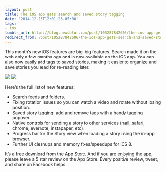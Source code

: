 ```yaml
---
layout: post
title: The iOS app gets search and saved story tagging
date: '2014-12-15T12:01:23-05:00'
tags:
- ios
tumblr_url: https://blog.newsblur.com/post/105287842606/the-ios-app-gets-search-and-saved-story-tagging
redirect_from: /post/105287842606/the-ios-app-gets-search-and-saved-story-tagging/
---
```

This month’s new iOS features are big, big features. Search made it on the web only a few months ago and is now available on the iOS app. You can also now easily add tags to saved stories, making it easier to organize and save stories you read for re-reading later.

![](http://static.newsblur.com.s3.amazonaws.com/blog/ios%204.6%20tagging.png) ![](http://static.newsblur.com.s3.amazonaws.com/blog/ios%204.6%20search.png)

Here’s the full list of new features:

- Search feeds and folders.
- Fixing rotation issues so you can watch a video and rotate without losing position.
- Saved story tagging: add and remove tags with a handy tagging popover.
- Native controls for sending a story to other services (mail, safari, chrome, evernote, instapaper, etc).
- Progress bar for the Story view when loading a story using the in-app browser.
- Further UI cleanups and memory fixes/speedups for iOS 8.

It’s a [free download](https://www.newsblur.com/ios) from the App Store. And if you are enjoying the app, please leave a 5 star review on the App Store. Every positive review, tweet, and share on Facebook helps.

